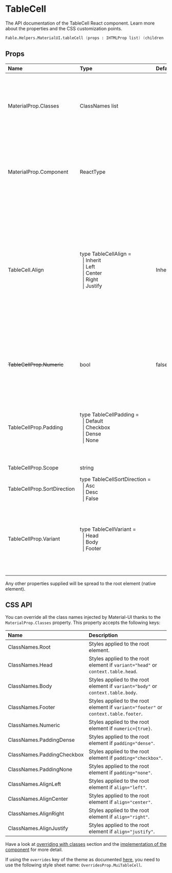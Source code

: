# TableCell

<p class="description">The API documentation of the TableCell React component. Learn more about the properties and the CSS customization points.</p>

```fsharp
Fable.Helpers.MaterialUI.tableCell (props : IHTMLProp list) (children : ReactElement list) : ReactElement
```



## Props

| Name | Type | Default | Description |
|:-----|:-----|:--------|:------------|
| <span class="prop-name">MaterialProp.Classes</span> | <span class="prop-type">ClassNames list</span> |   | Override or extend the styles applied to the component.  See CSS API below for more details.  |
| <span class="prop-name">MaterialProp.Component</span> | <span class="prop-type">ReactType</span> |   | The component used for the root node. Either a string to use a DOM element or a component. |
| <span class="prop-name">TableCell.Align</span> | <span class="prop-type">type&nbsp;TableCellAlign&nbsp;=<br>&nbsp;&nbsp;&#124;&nbsp;Inherit<br>&nbsp;&nbsp;&#124;&nbsp;Left<br>&nbsp;&nbsp;&#124;&nbsp;Center<br>&nbsp;&nbsp;&#124;&nbsp;Right<br>&nbsp;&nbsp;&#124;&nbsp;Justify<br></span> | <span class="prop-default">Inherit</span> | Set the text-align on the table cell content.<br>Monetary or generally number fields **should be right aligned** as that allows you to add them up quickly in your head without having to worry about decimals. |
| ~~<span class="prop-name">TableCellProp.Numeric</span>~~ | <span class="prop-type">bool</span> | <span class="prop-default">false</span> | *Deprecated*. Instead, use the `align` property.<br><br>If `true`, content will align to the right. |
| <span class="prop-name">TableCellProp.Padding</span> | <span class="prop-type">type&nbsp;TableCellPadding&nbsp;=<br>&nbsp;&nbsp;&#124;&nbsp;Default<br>&nbsp;&nbsp;&#124;&nbsp;Checkbox<br>&nbsp;&nbsp;&#124;&nbsp;Dense<br>&nbsp;&nbsp;&#124;&nbsp;None<br></span> |   | Sets the padding applied to the cell. By default, the Table parent component set the value. |
| <span class="prop-name">TableCellProp.Scope</span> | <span class="prop-type">string</span> |   | Set scope attribute. |
| <span class="prop-name">TableCellProp.SortDirection</span> | <span class="prop-type">type&nbsp;TableCellSortDirection&nbsp;=<br>&nbsp;&nbsp;&#124;&nbsp;Asc<br>&nbsp;&nbsp;&#124;&nbsp;Desc<br>&nbsp;&nbsp;&#124;&nbsp;False<br></span> |   | Set aria-sort direction. |
| <span class="prop-name">TableCellProp.Variant</span> | <span class="prop-type">type&nbsp;TableCellVariant&nbsp;=<br>&nbsp;&nbsp;&#124;&nbsp;Head<br>&nbsp;&nbsp;&#124;&nbsp;Body<br>&nbsp;&nbsp;&#124;&nbsp;Footer<br></span> |   | Specify the cell type. By default, the TableHead, TableBody or TableFooter parent component set the value. |

Any other properties supplied will be spread to the root element (native element).

## CSS API

You can override all the class names injected by Material-UI thanks to the `MaterialProp.Classes` property.
This property accepts the following keys:


| Name | Description |
|:-----|:------------|
| <span class="prop-name">ClassNames.Root</span> | Styles applied to the root element.
| <span class="prop-name">ClassNames.Head</span> | Styles applied to the root element if `variant="head"` or `context.table.head`.
| <span class="prop-name">ClassNames.Body</span> | Styles applied to the root element if `variant="body"` or `context.table.body`.
| <span class="prop-name">ClassNames.Footer</span> | Styles applied to the root element if `variant="footer"` or `context.table.footer`.
| <span class="prop-name">ClassNames.Numeric</span> | Styles applied to the root element if `numeric={true}`.
| <span class="prop-name">ClassNames.PaddingDense</span> | Styles applied to the root element if `padding="dense"`.
| <span class="prop-name">ClassNames.PaddingCheckbox</span> | Styles applied to the root element if `padding="checkbox"`.
| <span class="prop-name">ClassNames.PaddingNone</span> | Styles applied to the root element if `padding="none"`.
| <span class="prop-name">ClassNames.AlignLeft</span> | Styles applied to the root element if `align="left"`.
| <span class="prop-name">ClassNames.AlignCenter</span> | Styles applied to the root element if `align="center"`.
| <span class="prop-name">ClassNames.AlignRight</span> | Styles applied to the root element if `align="right"`.
| <span class="prop-name">ClassNames.AlignJustify</span> | Styles applied to the root element if `align="justify"`.

Have a look at [overriding with classes](#/customization/overrides) section
and the [implementation of the component](https://github.com/mui-org/material-ui/tree/master/packages/material-ui/src/TableCell/TableCell.js)
for more detail.

If using the `overrides` key of the theme as documented
[here](#/customization/themes),
you need to use the following style sheet name: `OverridesProp.MuiTableCell`.

<!--## Demos-->

<!--- [Tables](/demos/tables/)-->

